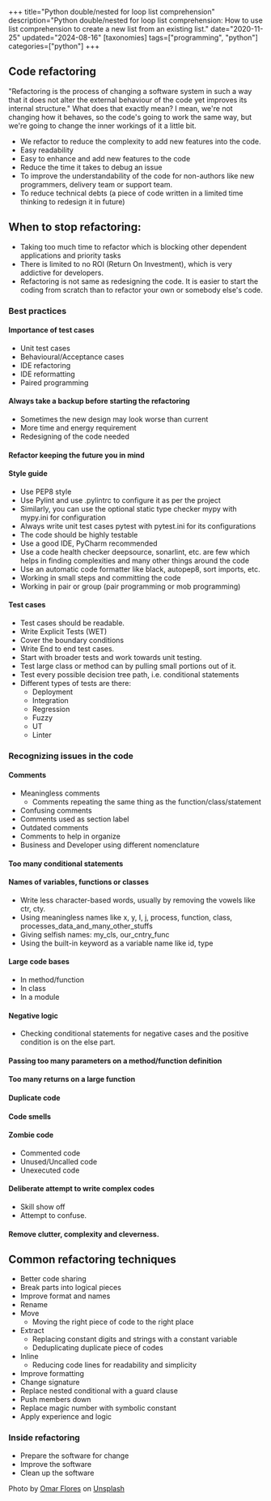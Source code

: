 +++
title="Python double/nested for loop list comprehension"
description="Python double/nested for loop list comprehension: How to use list comprehension to create a new list from an existing list."
date="2020-11-25"
updated="2024-08-16"
[taxonomies]
tags=["programming", "python"]
categories=["python"]
+++

## Code refactoring

"Refactoring is the process of changing a software system in such a way that it does not alter the external behaviour of the code yet improves its internal structure." What does that exactly mean? I mean, we're not changing how it behaves, so the code's going to work the same way, but we're going to change the inner workings of it a little bit.
 
- We refactor to reduce the complexity to add new features into the code.
- Easy readability
- Easy to enhance and add new features to the code
- Reduce the time it takes to debug an issue
- To improve the understandability of the code for non-authors like new programmers, delivery team or support team.
- To reduce technical debts (a piece of code written in a limited time thinking to redesign it in future)

## When to stop refactoring:

- Taking too much time to refactor which is blocking other dependent applications and priority tasks
- There is limited to no ROI (Return On Investment), which is very addictive for developers.
- Refactoring is not same as redesigning the code. It is easier to start the coding from scratch than to refactor your own or somebody else's code.

### Best practices

#### Importance of test cases

- Unit test cases
- Behavioural/Acceptance cases
- IDE refactoring
- IDE reformatting
- Paired programming

#### Always take a backup before starting the refactoring

- Sometimes the new design may look worse than current
- More time and energy requirement
- Redesigning of the code needed

#### Refactor keeping the future you in mind

#### Style guide

- Use PEP8 style
- Use Pylint and use .pylintrc to configure it as per the project
- Similarly, you can use the optional static type checker mypy with mypy.ini for configuration
- Always write unit test cases pytest with pytest.ini for its configurations
- The code should be highly testable
- Use a good IDE, PyCharm recommended
- Use a code health checker deepsource, sonarlint, etc. are few which helps in finding complexities and many other things around the code
- Use an automatic code formatter like black, autopep8, sort imports, etc.
- Working in small steps and committing the code
- Working in pair or group (pair programming or mob programming)

#### Test cases

- Test cases should be readable.
- Write Explicit Tests (WET)
- Cover the boundary conditions
- Write End to end test cases.
- Start with broader tests and work towards unit testing.
- Test large class or method can by pulling small portions out of it.
- Test every possible decision tree path, i.e. conditional statements
- Different types of tests are there:
  - Deployment
  - Integration
  - Regression
  - Fuzzy
  - UT
  - Linter

### Recognizing issues in the code

#### Comments
- Meaningless comments
  - Comments repeating the same thing as the function/class/statement
- Confusing comments
- Comments used as section label
- Outdated comments
- Comments to help in organize
- Business and Developer using different nomenclature 

#### Too many conditional statements

#### Names of variables, functions or classes

- Write less character-based words, usually by removing the vowels like ctr, cty.
- Using meaningless names like x, y, I, j, process, function, class, processes_data_and_many_other_stuffs
- Giving selfish names: my_cls, our_cntry_func
- Using the built-in keyword as a variable name like id, type

#### Large code bases

- In method/function
- In class
- In a module

#### Negative logic

- Checking conditional statements for negative cases and the positive condition is on the else part.

#### Passing too many parameters on a method/function definition

#### Too many returns on a large function

#### Duplicate code

#### Code smells

#### Zombie code

- Commented code
- Unused/Uncalled code
- Unexecuted code

#### Deliberate attempt to write complex codes

- Skill show off
- Attempt to confuse. 

#### Remove clutter, complexity and cleverness.

## Common refactoring techniques

- Better code sharing
- Break parts into logical pieces
- Improve format and names
- Rename
- Move
  - Moving the right piece of code to the right place
- Extract
  - Replacing constant digits and strings with a constant variable
  - Deduplicating duplicate piece of codes
- Inline
  - Reducing code lines for readability and simplicity
- Improve formatting
- Change signature
- Replace nested conditional with a guard clause
- Push members down
- Replace magic number with symbolic constant
- Apply experience and logic

### Inside refactoring

- Prepare the software for change
- Improve the software
- Clean up the software

<span>Photo by <a href="https://unsplash.com/@omarg247?utm_source=unsplash&amp;utm_medium=referral&amp;utm_content=creditCopyText">Omar Flores</a> on <a href="https://unsplash.com/s/photos/lego?utm_source=unsplash&amp;utm_medium=referral&amp;utm_content=creditCopyText">Unsplash</a></span>